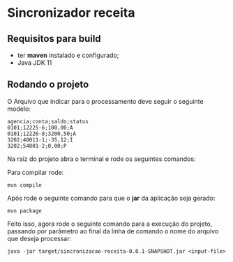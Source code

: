 # Sincronizador receita

## Requisitos para build
- ter **maven** instalado e configurado;
- Java JDK 11

## Rodando o projeto
O Arquivo que indicar para o processamento deve seguir o seguinte modelo:
```
agencia;conta;saldo;status
0101;12225-6;100,00;A
0101;12226-8;3200,50;A
3202;40011-1;-35,12;I
3202;54001-2;0,00;P
```
Na raiz do projeto abra o terminal e rode os seguintes comandos:

Para compilar rode:
```
mvn compile
```

Após rode o seguinte comando para que o **jar** da aplicação seja gerado:
```
mvn package
```

Feito isso, agora rode o seguinte comando para a execução do projeto, passando por parâmetro ao final da linha 
de comando o nome do arquivo que deseja processar:
```
java -jar target/sincronizacao-receita-0.0.1-SNAPSHOT.jar <input-file>
```
